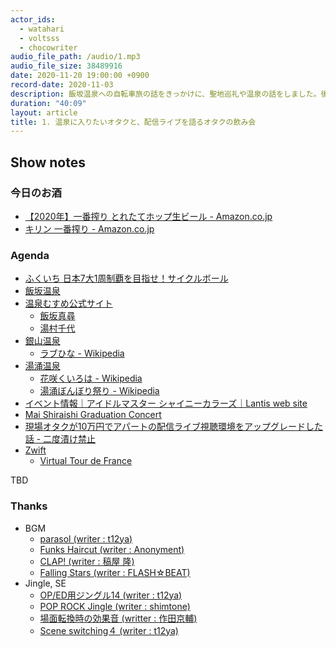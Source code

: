 ```yaml
---
actor_ids:
  - watahari
  - voltsss
  - chocowriter
audio_file_path: /audio/1.mp3
audio_file_size: 38489916
date: 2020-11-20 19:00:00 +0900
record-date: 2020-11-03
description: 飯坂温泉への自転車旅の話をきっかけに、聖地巡礼や温泉の話をしました。後半では、ライブイベントの配信化について語りました。
duration: "40:09"
layout: article
title: 1. 温泉に入りたいオタクと、配信ライブを語るオタクの飲み会
---
```


## Show notes

### 今日のお酒
- [【2020年】一番搾り とれたてホップ生ビール - Amazon.co.jp](https://www.amazon.co.jp/dp/B005ZO6IT8)
- [キリン 一番搾り - Amazon.co.jp](https://www.amazon.co.jp/dp/B01BM9ECRE/)

### Agenda
- [ふくいち 日本7大1周制覇を目指せ！サイクルボール](https://tour-de-nippon.jp/cycle-ball/fuku-ichi/)
- [飯坂温泉](https://iizaka.com/)
- [温泉むすめ公式サイト](https://onsen-musume.jp/)
   - [飯坂真尋](https://onsen-musume.jp/character/iizaka_mahiro)
   - [湯村千代](https://onsen-musume.jp/character/yumura_chiyo)
- [銀山温泉](http://www.ginzanonsen.jp/)
   - [ラブひな - Wikipedia](https://ja.wikipedia.org/wiki/%E3%83%A9%E3%83%96%E3%81%B2%E3%81%AA)
- [湯涌温泉](https://yuwaku.gr.jp/)
   - [花咲くいろは - Wikipedia](https://ja.wikipedia.org/wiki/%E8%8A%B1%E5%92%B2%E3%81%8F%E3%81%84%E3%82%8D%E3%81%AF)
   - [湯涌ぼんぼり祭り - Wikipedia](https://ja.wikipedia.org/wiki/%E6%B9%AF%E6%B6%8C%E3%81%BC%E3%82%93%E3%81%BC%E3%82%8A%E7%A5%AD%E3%82%8A)
- [イベント情報｜アイドルマスター シャイニーカラーズ｜Lantis web site](https://www.lantis.jp/shinycolors/event/)
- [Mai Shiraishi Graduation Concert](http://www.nogizaka46.com/shiraishimai_graduationconcert/)
- [現場オタクが10万円でアパートの配信ライブ視聴環境をアップグレードした話 - 二度漬け禁止](https://sauce3.hatenablog.com/entry/2020/10/26/080000)
- [Zwift](https://www.zwift.com/ja)
   - [Virtual Tour de France](https://www.zwift.com/ja/virtual-tour-de-france)

TBD

### Thanks
- BGM
   - [parasol (writer : t12ya)](https://dova-s.jp/bgm/play13627.html)
   - [Funks Haircut (writer : Anonyment)](https://dova-s.jp/bgm/play12621.html)
   - [CLAP! (writer : 稿屋 隆)](https://dova-s.jp/bgm/play182.html)
   - [Falling Stars (writer : FLASH☆BEAT)](https://dova-s.jp/bgm/play13579.html)
- Jingle, SE
   - [OP/ED用ジングル14 (writer : t12ya)](https://dova-s.jp/bgm/play13460.html)
   - [POP ROCK Jingle (writer : shimtone)](https://dova-s.jp/bgm/play12557.html)
   - [場面転換時の効果音 (writter : 作田京輔)](https://dova-s.jp/se/play993.html)
   - [Scene switching４ (writer : t12ya)](https://dova-s.jp/bgm/play13265.html)
